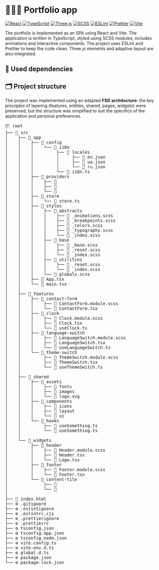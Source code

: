 # **👨🏻‍💼 Portfolio app**

[![React](https://img.shields.io/badge/React-61DAFB?style=for-the-badge&logo=react&logoColor=000000)](https://react.dev/)
[![TypeScript](https://img.shields.io/badge/TypeScript-3178C6?style=for-the-badge&logo=typescript&logoColor=ffffff)](https://www.typescriptlang.org/)
[![Three.js](https://img.shields.io/badge/Three.js-000000?style=for-the-badge&logo=three.js&logoColor=ffffff)](https://threejs.org/)
[![SCSS](https://img.shields.io/badge/SCSS-CC6699?style=for-the-badge&logo=sass&logoColor=ffffff)](https://sass-lang.com/)
[![ESLint](https://img.shields.io/badge/ESLint-4B32C3?style=for-the-badge&logo=eslint&logoColor=ffffff)](https://eslint.org/)
[![Prettier](https://img.shields.io/badge/Prettier-F7B93E?style=for-the-badge&logo=prettier&logoColor=000000)](https://prettier.io/)
[![Vite](https://img.shields.io/badge/Vite-646CFF?style=for-the-badge&logo=vite&logoColor=ffffff)](https://vitejs.dev/)

The portfolio is implemented as an SPA using React and Vite. The application is written in TypeScript, styled using SCSS modules, includes animations and interactive components. The project uses ESLint and Prettier to keep the code clean. Three.js elements and adaptive layout are also integrated.

## **🧩 Used dependencies**

## **🗂️ Project structure**

The project was implemented using an adapted **FSD architecture**: the key principles of layering (features, entities, shared, pages, widgets) were preserved, but the structure was simplified to suit the specifics of the application and personal preferences.

<pre lang="md">📦 root
├── 📁 src  
│    ├── 📁 app
│    │    ├── 📁 config
│    │    │    └── 📁 i18n
│    │    │         ├── 📁 locales
│    │    │         │     ├── 📄 en.json
│    │    │         │     ├── 📄 ua.json
│    │    │         │     └── 📄 ru.json
│    │    │         └── 📄 i18n.ts
│    │    ├── 📁 providers
│    │    │    ├── 📄 
│    │    │    ├── 📄 
│    │    │    └── 📄 
│    │    ├── 📁 store
│    │    │    └── 📄 store.ts		 
│    │    ├── 📁 styles
│    │    │    ├── 📁 abstracts
│    │    │    │    ├── 📄 _animations.scss
│    │    │    │    ├── 📄 _breakpoints.scss
│    │    │    │    ├── 📄 _colors.scss
│    │    │    │    ├── 📄 _typography.scss
│    │    │    │    └── 📄 _index.scss
│    │    │    ├── 📁 base
│    │    │    │    ├── 📄 _base.scss
│    │    │    │    ├── 📄 _reset.scss
│    │    │    │    └── 📄 _index.scss
│    │    │    ├── 📁 utilities
│    │    │    │    ├── 📄 _reset.scss
│    │    │    │    └── 📄 _index.scss
│    │    │    └── 📄 globals.scss
│    │    ├── 📄 App.tsx
│    │    └── 📄 main.tsx
│    │
│    ├── 📁 features
│    │    ├── 📁 contact-form
│    │    │    ├── 📄 ContactForm.module.scss
│    │    │    └── 📄 ContactForm.tsx
│    │    ├── 📁 clock
│    │    │    ├── 📄 Clock.module.scss
│    │    │    ├── 📄 Clock.tsx
│    │    │    └── 📄 useClock.ts
│    │    ├── 📁 language-switch
│    │    │    ├── 📄 LanguageSwitch.module.scss
│    │    │    ├── 📄 LanguageSwitch.tsx
│    │    │    └── 📄 useLanguageSwitch.ts
│    │    └── 📁 theme-switch
│    │         ├── 📄 ThemeSwitch.module.scss
│    │         ├── 📄 ThemeSwitch.tsx
│    │         └── 📄 useThemeSwitch.ts
│    │
│    ├── 📁 shared
│    │    ├── 📁 assets
│    │    │    ├── 📁 fonts
│    │    │    ├── 📁 images
│    │    │    └── 📄 logo.svg
│    │    ├── 📁 components
│    │    │    ├── 📁 icons
│    │    │    ├── 📁 layout
│    │    │    └── 📁 ui
│    │    └── 📁 hooks
│    │         ├── 📄 useSomething.ts
│    │         └── 📄 useSomething.ts
│    │    
│    └── 📁 widgets
│         ├── 📁 header
│         │    ├── 📄 Header.module.scss
│         │    ├── 📄 Header.tsx
│         │    └── 📄 Logo.tsx
│         ├── 📁 footer
│         │    ├── 📄 Footer.module.scss
│         │    └── 📄 Footer.tsx
│         └── 📁 content-tile
│              ├── 📄 
│              └── 📄 
│
├── 📄 index.html
├── ⚙️ .gitignore
├── ⚙️ .eslintignore
├── ⚙️ .eslintrc.cjs
├── ⚙️ .prettierignore
├── ⚙️ .prettierrc
├── ⚙️ tsconfig.json
├── ⚙️ tsconfig.app.json
├── ⚙️ tsconfig.node.json
├── ⚙️ vite.config.ts
├── ⚙️ vite-env.d.ts
├── ⚙️ global.d.ts
├── ⚙️ package.json
└── ⚙️ package-lock.json
</pre>
